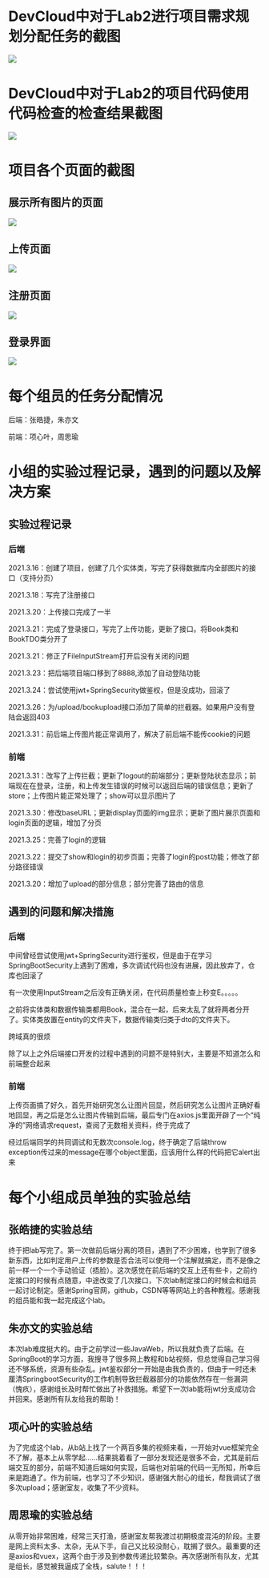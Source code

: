 # DevCloud中对于Lab2进⾏项⽬需求规划分配任务的截图

![](pictures/plan.png)



# DevCloud中对于Lab2的项⽬代码使⽤代码检查的检查结果截图

![](pictures/codequalitycheck.png)



# 项⽬各个⻚⾯的截图

## 展示所有图片的页面

![](pictures/show.png)



## 上传页面

![](pictures/upload.png)



## 注册页面

![](pictures/register.png)



## 登录界面

![](pictures/register.png)

# 每个组员的任务分配情况

后端：张皓捷，朱亦文

前端：项心叶，周思瑜



# ⼩组的实验过程记录，遇到的问题以及解决⽅案

## 实验过程记录

### 后端

2021.3.16：创建了项目，创建了几个实体类，写完了获得数据库内全部图片的接口（支持分页）

2021.3.18：写完了注册接口

2021.3.20：上传接口完成了一半

2021.3.21：完成了登录接口，写完了上传功能，更新了接口。将Book类和BookTDO类分开了

2021.3.21：修正了FileInputStream打开后没有关闭的问题

2021.3.23：把后端项目端口移到了8888,添加了自动登陆功能

2021.3.24：尝试使用jwt+SpringSecurity做鉴权，但是没成功，回滚了

2021.3.26：为/upload/bookupload接口添加了简单的拦截器。如果用户没有登陆会返回403

2021.3.31：前后端上传图片能正常调用了，解决了前后端不能传cookie的问题

### 前端

2021.3.31：改写了上传拦截；更新了logout的前端部分；更新登陆状态显示；前端现在在登录，注册，和上传发生错误的时候可以返回后端的错误信息；更新了store；上传图片能正常处理了；show可以显示图片了

2021.3.30：修改baseURL；更新display页面的img显示；更新了图片展示页面和login页面的逻辑，增加了分页

2021.3.25：完善了login的逻辑

2021.3.22：提交了show和login的初步页面；完善了login的post功能；修改了部分路径错误

2021.3.20：增加了upload的部分信息；部分完善了路由的信息


## 遇到的问题和解决措施

### 后端

中间曾经尝试使用jwt+SpringSecurity进行鉴权，但是由于在学习SpringBootSecurity上遇到了困难，多次调试代码也没有进展，因此放弃了，仓库也回滚了

有一次使用InputStream之后没有正确关闭，在代码质量检查上秒变E。。。。。

之前将实体类和数据传输类都用Book，混合在一起，后来太乱了就将两者分开了。实体类放置在entity的文件夹下，数据传输类归类于dto的文件夹下。

跨域真的很烦

除了以上之外后端接口开发的过程中遇到的问题不是特别大，主要是不知道怎么和前端整合起来

### 前端

上传页面搞了好久，首先开始研究怎么让图片回显，然后研究怎么让图片正确好看地回显，再之后是怎么让图片传输到后端，最后专门在axios.js里面开辟了一个“纯净的”网络请求request，查阅了无数相关资料，终于完成了

经过后端同学的共同调试和无数次console.log，终于确定了后端throw exception传过来的message在哪个object里面，应该用什么样的代码把它alert出来



# 每个⼩组成员单独的实验总结

## 张皓捷的实验总结

终于把lab写完了。第一次做前后端分离的项目，遇到了不少困难，也学到了很多新东西，比如判定用户上传的参数是否合法可以使用一个注解就搞定，而不是像之前一样一个一个手动验证（捂脸）。这次感觉在前后端的交互上还有些卡，之前约定接口的时候有点随意，中途改变了几次接口，下次lab制定接口的时候会和组员一起讨论制定。感谢Spring官网，github，CSDN等等网站上的各种教程。感谢我的组员能和我一起完成这个lab。

## 朱亦文的实验总结

本次lab难度挺大的。由于之前学过一些JavaWeb，所以我就负责了后端。在SpringBoot的学习方面，我搜寻了很多网上教程和b站视频，但总觉得自己学习得还不够系统，资源有些杂乱。jwt鉴权部分一开始是由我负责的，但由于一时还未厘清SpringbootSecurity的工作机制导致拦截器部分的功能依然存在一些漏洞（愧疚），感谢组长及时帮忙做出了补救措施。希望下一次lab能将jwt分支成功合并回来。感谢所有队友给我的帮助！

## 项心叶的实验总结

为了完成这个lab，从b站上找了一个两百多集的视频来看，一开始对vue框架完全不了解，基本上从零学起……结果挑着看了一部分发现还是很多不会，尤其是前后端交互的部分，前端不知道后端如何实现，后端也对前端的代码一无所知，所幸后来是跑通了。作为前端，也学习了不少知识，感谢强大耐心的组长，帮我调试了很多次upload；感谢室友，收集了不少资料。

## 周思瑜的实验总结

从零开始非常困难，经常三天打渔，感谢室友帮我渡过初期极度混沌的阶段。主要是网上资料太多、太杂，无从下手，自己又比较没耐心，耽搁了很久。最重要的还是axios和vuex，这两个由于涉及到参数传递比较繁杂。再次感谢所有队友，尤其是组长，感觉被我逼成了全栈，salute！！！